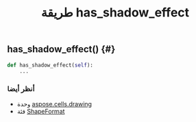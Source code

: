 ﻿---
title: طريقة has_shadow_effect
second_title: Aspose.Cells for Python via .NET API المراجع
description:
type: docs
weight: 70
url: /ar/python-net/aspose.cells.drawing/shapeformat/has_shadow_effect/
is_root: false
---
##  has_shadow_effect() {#}




```python
def has_shadow_effect(self):
    ...
```





###  أنظر أيضا
* وحدة [aspose.cells.drawing](../../)
* فئة [ShapeFormat](/cells/ar/python-net/aspose.cells.drawing/shapeformat)
